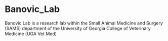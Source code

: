 # Banovic_Lab
Banovic Lab is a research lab within the Small Animal Medicine and Surgery (SAMS) department of the University of Georgia College of Veterinary Medicine (UGA Vet Med)
